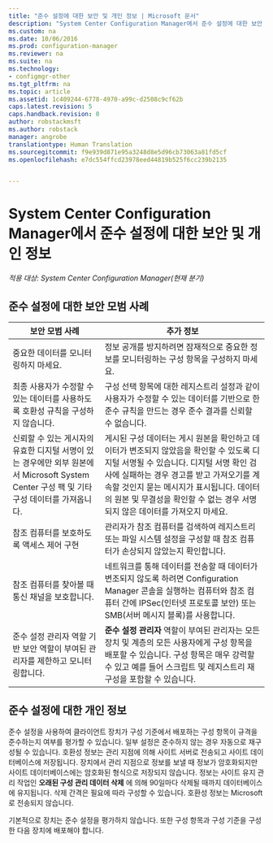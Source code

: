 ```yaml
---
title: "준수 설정에 대한 보안 및 개인 정보 | Microsoft 문서"
description: "System Center Configuration Manager에서 준수 설정에 대한 보안 모범 사례에 대해 알아봅니다."
ms.custom: na
ms.date: 10/06/2016
ms.prod: configuration-manager
ms.reviewer: na
ms.suite: na
ms.technology:
- configmgr-other
ms.tgt_pltfrm: na
ms.topic: article
ms.assetid: 1c409244-6778-4970-a99c-d2508c9cf62b
caps.latest.revision: 5
caps.handback.revision: 0
author: robstackmsft
ms.author: robstack
manager: angrobe
translationtype: Human Translation
ms.sourcegitcommit: f9e939d871e95a3248d8e5d96cb73063a81fd5cf
ms.openlocfilehash: e7dc554ffcd23978eed44819b525f6cc239b2135


---
```

# <a name="security-and-privacy-for-compliance-settings-in-system-center-configuration-manager"></a>System Center Configuration Manager에서 준수 설정에 대한 보안 및 개인 정보

*적용 대상: System Center Configuration Manager(현재 분기)*


## <a name="security-best-practices-for-compliance-settings"></a>준수 설정에 대한 보안 모범 사례  

|보안 모범 사례|추가 정보|  
|----------------------------|----------------------|  
|중요한 데이터를 모니터링하지 마세요.|정보 공개를 방지하려면 잠재적으로 중요한 정보를 모니터링하는 구성 항목을 구성하지 마세요.|  
|최종 사용자가 수정할 수 있는 데이터를 사용하도록 호환성 규칙을 구성하지 않습니다.|구성 선택 항목에 대한 레지스트리 설정과 같이 사용자가 수정할 수 있는 데이터를 기반으로 한 준수 규칙을 만드는 경우 준수 결과를 신뢰할 수 없습니다.|  
|신뢰할 수 있는 게시자의 유효한 디지털 서명이 있는 경우에만 외부 원본에서 Microsoft System Center 구성 팩 및 기타 구성 데이터를 가져옵니다.|게시된 구성 데이터는 게시 원본을 확인하고 데이터가 변조되지 않았음을 확인할 수 있도록 디지털 서명될 수 있습니다. 디지털 서명 확인 검사에 실패하는 경우 경고를 받고 가져오기를 계속할 것인지 묻는 메시지가 표시됩니다. 데이터의 원본 및 무결성을 확인할 수 없는 경우 서명되지 않은 데이터를 가져오지 마세요.|  
|참조 컴퓨터를 보호하도록 액세스 제어 구현|관리자가 참조 컴퓨터를 검색하여 레지스트리 또는 파일 시스템 설정을 구성할 때 참조 컴퓨터가 손상되지 않았는지 확인합니다.|  
|참조 컴퓨터를 찾아볼 때 통신 채널을 보호합니다.|네트워크를 통해 데이터를 전송할 때 데이터가 변조되지 않도록 하려면 Configuration Manager 콘솔을 실행하는 컴퓨터와 참조 컴퓨터 간에 IPSec(인터넷 프로토콜 보안) 또는 SMB(서버 메시지 블록)를 사용합니다.|  
|준수 설정 관리자 역할 기반 보안 역할이 부여된 관리자를 제한하고 모니터링합니다.|**준수 설정 관리자** 역할이 부여된 관리자는 모든 장치 및 계층의 모든 사용자에게 구성 항목을 배포할 수 있습니다. 구성 항목은 매우 강력할 수 있고 예를 들어 스크립트 및 레지스트리 재구성을 포함할 수 있습니다.|  

## <a name="privacy-information-for-compliance-settings"></a>준수 설정에 대한 개인 정보  
 준수 설정을 사용하여 클라이언트 장치가 구성 기준에서 배포하는 구성 항목이 규격을 준수하는지 여부를 평가할 수 있습니다. 일부 설정은 준수하지 않는 경우 자동으로 재구성될 수 있습니다. 호환성 정보는 관리 지점에 의해 사이트 서버로 전송되고 사이트 데이터베이스에 저장됩니다. 장치에서 관리 지점으로 정보를 보낼 때 정보가 암호화되지만 사이트 데이터베이스에는 암호화된 형식으로 저장되지 않습니다. 정보는 사이트 유지 관리 작업인 **오래된 구성 관리 데이터 삭제** 에 의해 90일마다 삭제될 때까지 데이터베이스에 유지됩니다. 삭제 간격은 필요에 따라 구성할 수 있습니다. 호환성 정보는 Microsoft로 전송되지 않습니다.  

 기본적으로 장치는 준수 설정을 평가하지 않습니다. 또한 구성 항목과 구성 기준을 구성한 다음 장치에 배포해야 합니다.  



<!--HONumber=Dec16_HO3-->


